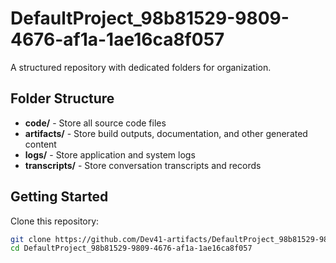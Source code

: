 # DefaultProject_98b81529-9809-4676-af1a-1ae16ca8f057
A structured repository with dedicated folders for organization.

## Folder Structure

- **code/** - Store all source code files
- **artifacts/** - Store build outputs, documentation, and other generated content
- **logs/** - Store application and system logs
- **transcripts/** - Store conversation transcripts and records

## Getting Started

Clone this repository:
```bash
git clone https://github.com/Dev41-artifacts/DefaultProject_98b81529-9809-4676-af1a-1ae16ca8f057
cd DefaultProject_98b81529-9809-4676-af1a-1ae16ca8f057
```
